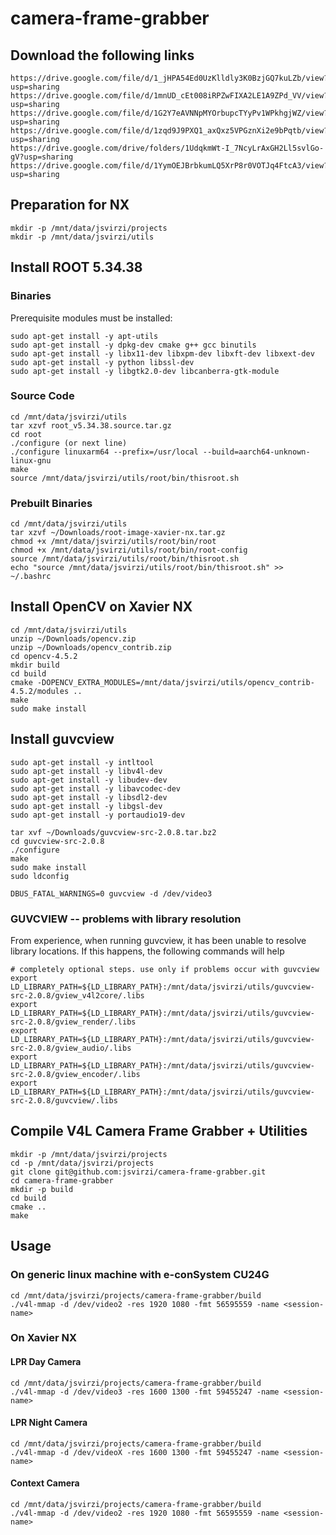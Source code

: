 # camera-frame-grabber

## Download the following links

    https://drive.google.com/file/d/1_jHPA54Ed0UzKlldly3K0BzjGQ7kuLZb/view?usp=sharing
    https://drive.google.com/file/d/1mnUD_cEt008iRPZwFIXA2LE1A9ZPd_VV/view?usp=sharing
    https://drive.google.com/file/d/1G2Y7eAVNNpMYOrbupcTYyPv1WPkhgjWZ/view?usp=sharing
    https://drive.google.com/file/d/1zqd9J9PXQ1_axQxz5VPGznXi2e9bPqtb/view?usp=sharing
    https://drive.google.com/drive/folders/1UdqkmWt-I_7NcyLrAxGH2Ll5svlGo-gV?usp=sharing
    https://drive.google.com/file/d/1YymOEJBrbkumLQ5XrP8r0VOTJq4FtcA3/view?usp=sharing

## Preparation for NX

    mkdir -p /mnt/data/jsvirzi/projects
    mkdir -p /mnt/data/jsvirzi/utils

## Install ROOT 5.34.38

### Binaries
Prerequisite modules must be installed:

    sudo apt-get install -y apt-utils
    sudo apt-get install -y dpkg-dev cmake g++ gcc binutils 
    sudo apt-get install -y libx11-dev libxpm-dev libxft-dev libxext-dev 
    sudo apt-get install -y python libssl-dev 
    sudo apt-get install -y libgtk2.0-dev libcanberra-gtk-module

### Source Code

    cd /mnt/data/jsvirzi/utils
    tar xzvf root_v5.34.38.source.tar.gz
    cd root
    ./configure (or next line)
    ./configure linuxarm64 --prefix=/usr/local --build=aarch64-unknown-linux-gnu
    make
    source /mnt/data/jsvirzi/utils/root/bin/thisroot.sh

### Prebuilt Binaries

    cd /mnt/data/jsvirzi/utils
    tar xzvf ~/Downloads/root-image-xavier-nx.tar.gz
    chmod +x /mnt/data/jsvirzi/utils/root/bin/root
    chmod +x /mnt/data/jsvirzi/utils/root/bin/root-config
    source /mnt/data/jsvirzi/utils/root/bin/thisroot.sh
    echo "source /mnt/data/jsvirzi/utils/root/bin/thisroot.sh" >> ~/.bashrc 

## Install OpenCV on Xavier NX

    cd /mnt/data/jsvirzi/utils
    unzip ~/Downloads/opencv.zip
    unzip ~/Downloads/opencv_contrib.zip
    cd opencv-4.5.2
    mkdir build
    cd build
    cmake -DOPENCV_EXTRA_MODULES=/mnt/data/jsvirzi/utils/opencv_contrib-4.5.2/modules ..
    make
    sudo make install

## Install guvcview

    sudo apt-get install -y intltool
    sudo apt-get install -y libv4l-dev
    sudo apt-get install -y libudev-dev
    sudo apt-get install -y libavcodec-dev
    sudo apt-get install -y libsdl2-dev
    sudo apt-get install -y libgsl-dev
    sudo apt-get install -y portaudio19-dev

    tar xvf ~/Downloads/guvcview-src-2.0.8.tar.bz2
    cd guvcview-src-2.0.8
    ./configure
    make
    sudo make install
    sudo ldconfig

    DBUS_FATAL_WARNINGS=0 guvcview -d /dev/video3


### GUVCVIEW -- problems with library resolution 
From experience, when running guvcview, it has been unable to resolve library locations.
If this happens, the following commands will help

    # completely optional steps. use only if problems occur with guvcview
    export LD_LIBRARY_PATH=${LD_LIBRARY_PATH}:/mnt/data/jsvirzi/utils/guvcview-src-2.0.8/gview_v4l2core/.libs
    export LD_LIBRARY_PATH=${LD_LIBRARY_PATH}:/mnt/data/jsvirzi/utils/guvcview-src-2.0.8/gview_render/.libs
    export LD_LIBRARY_PATH=${LD_LIBRARY_PATH}:/mnt/data/jsvirzi/utils/guvcview-src-2.0.8/gview_audio/.libs
    export LD_LIBRARY_PATH=${LD_LIBRARY_PATH}:/mnt/data/jsvirzi/utils/guvcview-src-2.0.8/gview_encoder/.libs
    export LD_LIBRARY_PATH=${LD_LIBRARY_PATH}:/mnt/data/jsvirzi/utils/guvcview-src-2.0.8/guvcview/.libs

##  Compile V4L Camera Frame Grabber + Utilities

    mkdir -p /mnt/data/jsvirzi/projects
    cd -p /mnt/data/jsvirzi/projects
    git clone git@github.com:jsvirzi/camera-frame-grabber.git
    cd camera-frame-grabber
    mkdir -p build
    cd build
    cmake ..
    make

## Usage

### On generic linux machine with e-conSystem CU24G
    cd /mnt/data/jsvirzi/projects/camera-frame-grabber/build
    ./v4l-mmap -d /dev/video2 -res 1920 1080 -fmt 56595559 -name <session-name>

### On Xavier NX

#### LPR Day Camera
    cd /mnt/data/jsvirzi/projects/camera-frame-grabber/build
    ./v4l-mmap -d /dev/video3 -res 1600 1300 -fmt 59455247 -name <session-name>

#### LPR Night Camera
    cd /mnt/data/jsvirzi/projects/camera-frame-grabber/build
    ./v4l-mmap -d /dev/videoX -res 1600 1300 -fmt 59455247 -name <session-name>

#### Context Camera
    cd /mnt/data/jsvirzi/projects/camera-frame-grabber/build
    ./v4l-mmap -d /dev/video2 -res 1920 1080 -fmt 56595559 -name <session-name>
